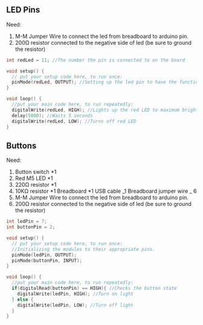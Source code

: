 ## LED Pins

Need:

1. M-M Jumper Wire to connect the led from breadboard to arduino pin.
2. 200Ω resistor connected to the negative side of led (be sure to ground the resistor)

```Cpp
int redLed = 11; //The number the pin is connected to on the board

void setup() {
  // put your setup code here, to run once:
  pinMode(redLed, OUTPUT); //Setting up the led pin to have the function of an OUTPUT.
}

void loop() {
  //put your main code here, to run repeatedly:
  digitalWrite(redLed, HIGH); //Lights up the red LED to maximum brightness
  delay(5000); //Waits 5 seconds
  digitalWrite(redLed, LOW); //Turns off red LED
}
```

## Buttons

Need:

1. Button switch \*1
2. Red M5 LED \*1
3. 220Ω resistor \*1
4. 10KΩ resistor *1
   Breadboard *1
   USB cable _1
   Breadboard jumper wire _ 6
5. M-M Jumper Wire to connect the led from breadboard to arduino pin.
6. 200Ω resistor connected to the negative side of led (be sure to ground the resistor)

```Cpp
int ledPin = 7;
int buttonPin = 2;

void setup() {
  // put your setup code here, to run once:
  //Initializing the modules to their appropriate pins.
  pinMode(ledPin, OUTPUT);
  pinMode(buttonPin, INPUT);
}

void loop() {
  //put your main code here, to run repeatedly:
  if(digitalRead(buttonPin) == HIGH){ //Checks the button state
    digitalWrite(ledPin, HIGH); //Turn on light
  } else {
    digitalWrite(ledPin, LOW); //Turn off light
  }
}
```
